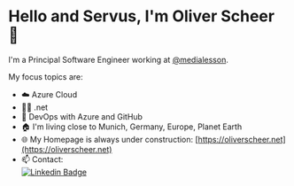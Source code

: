 # Hello and Servus, I'm Oliver Scheer 👋

I'm a Principal Software Engineer working at [@medialesson](https://github.com/medialesson).

My focus topics are:

- ☁️ Azure Cloud
- 🧑‍💻 .net
- 🔧 DevOps with Azure and GitHub
- 🏠 I'm living close to Munich, Germany, Europe, Planet Earth
- 🌐 My Homepage is always under construction: [https://oliverscheer.net](https://oliverscheer.net)
- 📫 Contact:\
    [![Linkedin Badge](https://img.shields.io/badge/oliverscheer-follow%20on%20linkedin-blue?style=for-the-badge&logo=linkedin)](https://www.linkedin.com/in/scheeroliver/)
